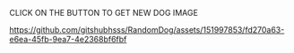 CLICK ON THE BUTTON TO GET NEW DOG IMAGE

https://github.com/gitshubhsss/RandomDog/assets/151997853/fd270a63-e6ea-45fb-9ea7-4e2368bf6fbf
